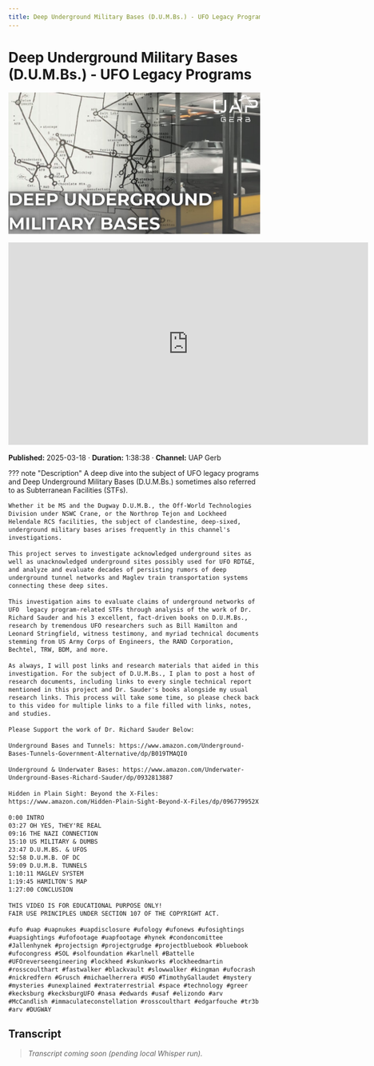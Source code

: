 ```yaml
---
title: Deep Underground Military Bases (D.U.M.Bs.) - UFO Legacy Programs
---
```


# Deep Underground Military Bases (D.U.M.Bs.) - UFO Legacy Programs

![thumbnail](../videos/7Ats0lIy3Lo-deep-underground-military-bases-dumbs---ufo-legacy-programs/thumb.jpg)

<iframe width="720" height="405" src="https://www.youtube.com/embed/7Ats0lIy3Lo" frameborder="0" allowfullscreen></iframe>

**Published:** 2025-03-18  ·  **Duration:** 1:38:38  ·  **Channel:** UAP Gerb

??? note "Description"
    A deep dive into the subject of UFO legacy programs and Deep Underground Military Bases (D.U.M.Bs.) sometimes also referred to as Subterranean Facilities (STFs). 
    
    Whether it be MS and the Dugway D.U.M.B., the Off-World Technologies Division under NSWC Crane, or the Northrop Tejon and Lockheed Helendale RCS facilities, the subject of clandestine, deep-sixed, underground military bases arises frequently in this channel's investigations.
    
    This project serves to investigate acknowledged underground sites as well as unacknowledged underground sites possibly used for UFO RDT&E, and analyze and evaluate decades of persisting rumors of deep underground tunnel networks and Maglev train transportation systems connecting these deep sites. 
    
    This investigation aims to evaluate claims of underground networks of UFO  legacy program-related STFs through analysis of the work of Dr. Richard Sauder and his 3 excellent, fact-driven books on D.U.M.Bs., research by tremendous UFO researchers such as Bill Hamilton and Leonard Stringfield, witness testimony, and myriad technical documents stemming from US Army Corps of Engineers, the RAND Corporation, Bechtel, TRW, BDM, and more.
    
    As always, I will post links and research materials that aided in this investigation. For the subject of D.U.M.Bs., I plan to post a host of research documents, including links to every single technical report mentioned in this project and Dr. Sauder's books alongside my usual research links. This process will take some time, so please check back to this video for multiple links to a file filled with links, notes, and studies.
    
    Please Support the work of Dr. Richard Sauder Below:
    
    Underground Bases and Tunnels: https://www.amazon.com/Underground-Bases-Tunnels-Government-Alternative/dp/B019TMAQI0
    
    Underground & Underwater Bases: https://www.amazon.com/Underwater-Underground-Bases-Richard-Sauder/dp/0932813887
    
    Hidden in Plain Sight: Beyond the X-Files: https://www.amazon.com/Hidden-Plain-Sight-Beyond-X-Files/dp/096779952X
    
    0:00 INTRO
    03:27 OH YES, THEY'RE REAL
    09:16 THE NAZI CONNECTION
    15:10 US MILITARY & DUMBS
    23:47 D.U.M.BS. & UFOS
    52:58 D.U.M.B. OF DC
    59:09 D.U.M.B. TUNNELS
    1:10:11 MAGLEV SYSTEM
    1:19:45 HAMILTON'S MAP
    1:27:00 CONCLUSION
    
    THIS VIDEO IS FOR EDUCATIONAL PURPOSE ONLY! 
    FAIR USE PRINCIPLES UNDER SECTION 107 OF THE COPYRIGHT ACT.
    
    #ufo #uap #uapnukes #uapdisclosure #ufology #ufonews #ufosightings #uapsightings #ufofootage #uapfootage #hynek #condoncomittee #Jallenhynek #projectsign #projectgrudge #projectbluebook #bluebook #ufocongress #SOL #solfoundation #karlnell #Battelle #UFOreverseengineering #lockheed #skunkworks #lockheedmartin #rosscoulthart #fastwalker #blackvault #slowwalker #kingman #ufocrash #nickredfern #Grusch #michaelherrera #USO #TimothyGallaudet #mystery #mysteries #unexplained #extraterrestrial #space #technology #greer #kecksburg #kecksburgUFO #nasa #edwards #usaf #elizondo #arv #McCandlish #immaculateconstellation #rosscoulthart #edgarfouche #tr3b #arv #DUGWAY

## Transcript
> _Transcript coming soon (pending local Whisper run)._
